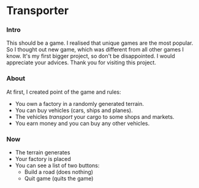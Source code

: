 # Transporter

### Intro
This should be a game.
I realised that unique games are the most popular.
So I thought out new game, which was different from all other games I know.
It's my first bigger project, so don't be disappointed.
I would appreciate your advices.
Thank you for visiting this project.

### About
At first, I created point of the game and rules:
- You own a factory in a randomly generated terrain.
- You can buy vehicles (cars, ships and planes).
- The vehicles *transport* your cargo to some shops and markets.
- You earn money and you can buy any other vehicles.

### Now
- The terrain generates
- Your factory is placed
- You can see a list of two buttons:
  - Build a road (does nothing)
  - Quit game (quits the game)
